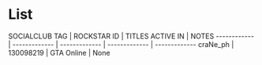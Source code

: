 # List
SOCIALCLUB TAG | ROCKSTAR ID | TITLES ACTIVE IN | NOTES
------------ | ------------- | ------------- | ------------- | -------------
craNe_ph | 130098219 | GTA Online | None